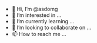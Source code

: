 - 👋 Hi, I’m @asdomg
- 👀 I’m interested in ...
- 🌱 I’m currently learning ...
- 💞️ I’m looking to collaborate on ...
- 📫 How to reach me ...

<!---
asdomg/asdomg is a ✨ special ✨ repository because its `README.md` (this file) appears on your GitHub profile.
You can click the Preview link to take a look at your changes.
--->
